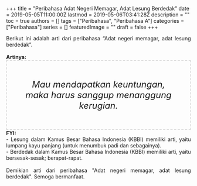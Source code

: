 +++
title = "Peribahasa Adat Negeri Memagar, Adat Lesung Berdedak"
date = 2019-05-05T11:00:00Z
lastmod = 2019-05-06T03:41:28Z
description = ""
toc = true
authors = []
tags = ["Peribahasa", "Peribahasa A"]
categories = ["Peribahasa"]
series = []
featuredImage = ""
draft = false
+++

<div dir="ltr" style="text-align: left;" trbidi="on"><div style="text-align: justify;">Berikut ini adalah arti dari peribahasa “Adat negeri memagar, adat lesung berdedak”.</div><br /><div style="text-align: justify;"><b>Artinya:</b></div><div style="border: 2px dashed #ddd; font-size: 24px; height: auto; margin: 0 auto; padding: 50px; text-align: center; width: auto;"><i>Mau mendapatkan keuntungan, maka harus sanggup menanggung kerugian.</i></div><div style="text-align: justify;"><b>FYI:</b><br />- Lesung dalam Kamus Besar Bahasa Indonesia (KBBI) memiliki arti, yaitu lumpang kayu panjang (untuk menumbuk padi dan sebagainya).<br />- Berdedak dalam Kamus Besar Bahasa Indonesia (KBBI) memiliki arti, yaitu bersesak-sesak; berapat-rapat.<br /><br /></div><div style="text-align: justify;">Demikian arti dari peribahasa "Adat negeri memagar, adat lesung berdedak". Semoga bermanfaat.</div></div>

